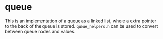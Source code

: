 # queue

This is an implementation of a queue as a linked list, where a extra pointer to the back of
the queue is stored. `queue_helpers.h` can be used to convert between queue nodes and values.
